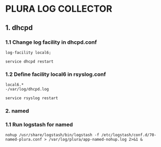 # PLURA LOG COLLECTOR

## 1. dhcpd

### 1.1 Change log facility in dhcpd.conf
````
log-facility local6;
    
service dhcpd restart
````
### 1.2 Define facility local6 in rsyslog.conf
````
local6.*                                                -/var/log/dhcpd.log
    
service rsyslog restart
````
### 2. named

### 1.1 Run logstash for named
````
nohup /usr/share/logstash/bin/logstash -f /etc/logstash/conf.d/70-named-plura.conf > /var/log/plura/app-named-nohup.log 2>&1 &
````
